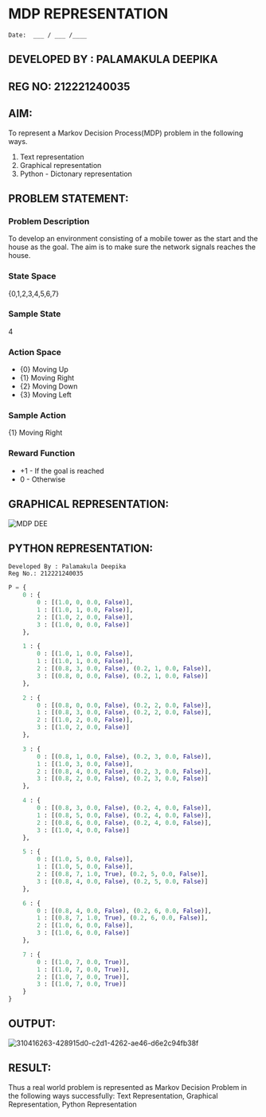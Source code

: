 # MDP REPRESENTATION
```
Date:  ___ / ___ /____
```
## DEVELOPED BY : PALAMAKULA DEEPIKA
## REG NO: 212221240035
## AIM:
To represent a Markov Decision Process(MDP) problem in the following ways.

1. Text representation
2. Graphical representation
3. Python - Dictonary representation

## PROBLEM STATEMENT:

### Problem Description
To develop an environment consisting of a mobile tower as the start and the house as the goal. The aim is to make sure the network signals reaches the house.

### State Space
{0,1,2,3,4,5,6,7}

### Sample State
4

### Action Space
* {0} Moving Up
* {1} Moving Right
* {2} Moving Down
* {3} Moving Left

### Sample Action
{1} Moving Right

### Reward Function
* +1 - If the goal is reached
* 0 - Otherwise

## GRAPHICAL REPRESENTATION:
![MDP DEE](https://github.com/palamakuladeepika/mdp-representation/assets/94154679/f0de08ce-5d9b-44f8-bbb1-02c228dcdb4c)


## PYTHON REPRESENTATION:
```
Developed By : Palamakula Deepika
Reg No.: 212221240035
```
```python
P = {
    0 : {
        0 : [(1.0, 0, 0.0, False)],
        1 : [(1.0, 1, 0.0, False)],
        2 : [(1.0, 2, 0.0, False)],
        3 : [(1.0, 0, 0.0, False)]
    },

    1 : {
        0 : [(1.0, 1, 0.0, False)],
        1 : [(1.0, 1, 0.0, False)],
        2 : [(0.8, 3, 0.0, False), (0.2, 1, 0.0, False)],
        3 : [(0.8, 0, 0.0, False), (0.2, 1, 0.0, False)]
    },

    2 : {
        0 : [(0.8, 0, 0.0, False), (0.2, 2, 0.0, False)],
        1 : [(0.8, 3, 0.0, False), (0.2, 2, 0.0, False)],
        2 : [(1.0, 2, 0.0, False)],
        3 : [(1.0, 2, 0.0, False)]
    },

    3 : {
        0 : [(0.8, 1, 0.0, False), (0.2, 3, 0.0, False)],
        1 : [(1.0, 3, 0.0, False)],
        2 : [(0.8, 4, 0.0, False), (0.2, 3, 0.0, False)],
        3 : [(0.8, 2, 0.0, False), (0.2, 3, 0.0, False)]
    },

    4 : {
        0 : [(0.8, 3, 0.0, False), (0.2, 4, 0.0, False)],
        1 : [(0.8, 5, 0.0, False), (0.2, 4, 0.0, False)],
        2 : [(0.8, 6, 0.0, False), (0.2, 4, 0.0, False)],
        3 : [(1.0, 4, 0.0, False)]
    },

    5 : {
        0 : [(1.0, 5, 0.0, False)],
        1 : [(1.0, 5, 0.0, False)],
        2 : [(0.8, 7, 1.0, True), (0.2, 5, 0.0, False)],
        3 : [(0.8, 4, 0.0, False), (0.2, 5, 0.0, False)]
    },

    6 : {
        0 : [(0.8, 4, 0.0, False), (0.2, 6, 0.0, False)],
        1 : [(0.8, 7, 1.0, True), (0.2, 6, 0.0, False)],
        2 : [(1.0, 6, 0.0, False)],
        3 : [(1.0, 6, 0.0, False)]
    },

    7 : {
        0 : [(1.0, 7, 0.0, True)],
        1 : [(1.0, 7, 0.0, True)],
        2 : [(1.0, 7, 0.0, True)],
        3 : [(1.0, 7, 0.0, True)]
    }
}
```

## OUTPUT:
![310416263-428915d0-c2d1-4262-ae46-d6e2c94fb38f](https://github.com/palamakuladeepika/mdp-representation/assets/94154679/eeb9e573-7786-44a3-9492-c1f435e1889d)


## RESULT:
Thus a real world problem is represented as Markov Decision Problem in the following ways successfully: Text Representation, Graphical Representation, Python Representation

